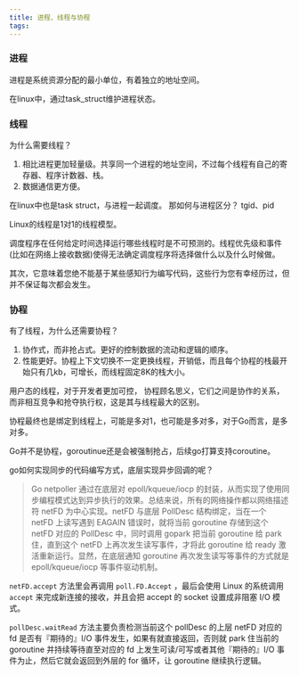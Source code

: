 ```yaml
---
title: 进程、线程与协程
tags:
---
```




### 进程

进程是系统资源分配的最小单位，有着独立的地址空间。

在linux中，通过task_struct维护进程状态。

### 线程

为什么需要线程？

1. 相比进程更加轻量级。共享同一个进程的地址空间，不过每个线程有自己的寄存器、程序计数器、栈。
2. 数据通信更方便。



在linux中也是task struct，与进程一起调度。 那如何与进程区分？  tgid、pid



Linux的线程是1对1的线程模型。



调度程序在任何给定时间选择运行哪些线程时是不可预测的。线程优先级和事件(比如在网络上接收数据)使得无法确定调度程序将选择做什么以及什么时候做。

其次，它意味着您绝不能基于某些感知行为编写代码，这些行为您有幸经历过，但并不保证每次都会发生。

### 协程

有了线程，为什么还需要协程？

1. 协作式，而非抢占式。更好的控制数据的流动和逻辑的顺序。
2. 性能更好。协程上下文切换不一定更换线程，开销低，而且每个协程的栈最开始只有几kb，可增长，而线程固定8K的栈大小。



用户态的线程，对于开发者更加可控， 协程顾名思义，它们之间是协作的关系，而非相互竞争和抢夺执行权，这是其与线程最大的区别。



协程最终也是绑定到线程上，可能是多对1，也可能是多对多，对于Go而言，是多对多。



Go并不是协程，goroutinue还是会被强制抢占，后续go打算支持coroutine。



go如何实现同步的代码编写方式，底层实现异步回调的呢？

>   Go netpoller 通过在底层对 epoll/kqueue/iocp 的封装，从而实现了使用同步编程模式达到异步执行的效果。总结来说，所有的网络操作都以网络描述符 netFD 为中心实现。netFD 与底层 PollDesc 结构绑定，当在一个 netFD 上读写遇到 EAGAIN 错误时，就将当前 goroutine 存储到这个 netFD 对应的 PollDesc 中，同时调用 gopark 把当前 goroutine 给 park 住，直到这个 netFD 上再次发生读写事件，才将此 goroutine 给 ready 激活重新运行。显然，在底层通知 goroutine 再次发生读写等事件的方式就是 epoll/kqueue/iocp 等事件驱动机制。

`netFD.accept` 方法里会再调用 `poll.FD.Accept` ，最后会使用 Linux 的系统调用 `accept` 来完成新连接的接收，并且会把 accept 的 socket 设置成非阻塞 I/O 模式。

`pollDesc.waitRead` 方法主要负责检测当前这个 pollDesc 的上层 netFD 对应的 fd 是否有『期待的』I/O 事件发生，如果有就直接返回，否则就 park 住当前的 goroutine 并持续等待直至对应的 fd 上发生可读/可写或者其他『期待的』I/O 事件为止，然后它就会返回到外层的 for 循环，让 goroutine 继续执行逻辑。

